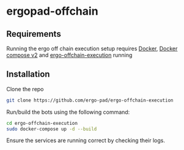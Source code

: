 # ergopad-offchain

## Requirements

Running the ergo off chain execution setup requires [Docker](https://docs.docker.com/get-started/), [Docker compose v2](https://docs.docker.com/compose/compose-file/compose-file-v2/) and [ergo-offchain-execution](https://github.com/ergo-pad/ergo-offchain-execution) running

## Installation

Clone the repo
```sh
git clone https://github.com/ergo-pad/ergo-offchain-execution
```

Run/build the bots using the following command:
```sh
cd ergo-offchain-execution
sudo docker-compose up -d --build
```

Ensure the services are running correct by checking their logs.
